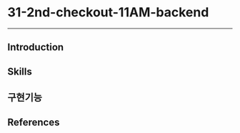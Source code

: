 # 31-2nd-checkout-11AM-backend
-------------------------------

## Introduction

## Skills

## 구현기능

## References
